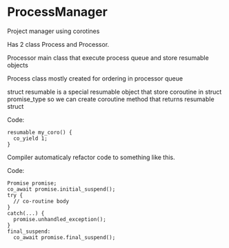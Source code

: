 # ProcessManager

Project manager using corotines

Has 2 class Process and Processor.

Processor main class that execute process queue and store resumable objects

Process class mostly created for ordering in processor queue

struct resumable is a special resumable object that store coroutine in struct promise_type so we can create coroutine method that returns resumable struct

 Code:
 
    resumable my_coro() {
      co_yield 1;
    }
Compiler automaticaly refactor code to something like this.

 Code:
 
    Promise promise;
    co_await promise.initial_suspend();
    try {
      // co-routine body
    }
    catch(...) {
      promise.unhandled_exception(); 
    }
    final_suspend:
      co_await promise.final_suspend();
